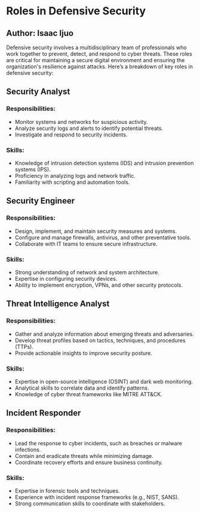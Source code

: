 <!DOCTYPE html>
<html lang="en">
<head>
<meta charset="UTF-8">
<meta name="viewport" content="width=device-width, initial-scale=1.0">
<meta name="title" content="Roles in Defensive Security">
<meta name="description" content="An in-depth exploration of key roles in defensive security to protect organizations against cyber threats.">
<meta name="keywords" content="Defensive Security, Cybersecurity Roles, Security Analyst, SOC Manager, Malware Analyst, Threat Intelligence, Incident Responder">
<meta name="author" content="Isaac Ijuo">
</head>
<body>
<h1>Roles in Defensive Security</h1>
<h2> Author: Isaac Ijuo </h2>
<p>Defensive security involves a multidisciplinary team of professionals who work together to prevent, detect, and respond to cyber threats. These roles are critical for maintaining a secure digital environment and ensuring the organization's resilience against attacks. Here’s a breakdown of key roles in defensive security:</p>

<h2><b>Security Analyst</b></h2>
<h3>Responsibilities:</h3>
<ul>
 <li>Monitor systems and networks for suspicious activity.</li>
<li>Analyze security logs and alerts to identify potential threats.</li>
<li>Investigate and respond to security incidents.</li>
</ul>
<h3>Skills:</h3>
<ul>
<li>Knowledge of intrusion detection systems (IDS) and intrusion prevention systems (IPS).</li>
<li>Proficiency in analyzing logs and network traffic.</li>
 <li>Familiarity with scripting and automation tools.</li>
</ul>

<h2><b>Security Engineer</b></h2>
    <h3>Responsibilities:</h3>
    <ul>
        <li>Design, implement, and maintain security measures and systems.</li>
        <li>Configure and manage firewalls, antivirus, and other preventative tools.</li>
        <li>Collaborate with IT teams to ensure secure infrastructure.</li>
    </ul>
    <h3>Skills:</h3>
    <ul>
        <li>Strong understanding of network and system architecture.</li>
        <li>Expertise in configuring security devices.</li>
        <li>Ability to implement encryption, VPNs, and other security protocols.</li>
    </ul>

<h2><b> Threat Intelligence Analyst</b></h2>
    <h3>Responsibilities:</h3>
    <ul>
        <li>Gather and analyze information about emerging threats and adversaries.</li>
        <li>Develop threat profiles based on tactics, techniques, and procedures (TTPs).</li>
        <li>Provide actionable insights to improve security posture.</li>
    </ul>
    <h3>Skills:</h3>
    <ul>
        <li>Expertise in open-source intelligence (OSINT) and dark web monitoring.</li>
        <li>Analytical skills to correlate data and identify patterns.</li>
        <li>Knowledge of cyber threat frameworks like MITRE ATT&CK.</li>
    </ul>
    <h2><b>Incident Responder</b></h2>
    <h3>Responsibilities:</h3>
    <ul>
        <li>Lead the response to cyber incidents, such as breaches or malware infections.</li>
        <li>Contain and eradicate threats while minimizing damage.</li>
        <li>Coordinate recovery efforts and ensure business continuity.</li>
    </ul>
    <h3>Skills:</h3>
    <ul>
        <li>Expertise in forensic tools and techniques.</li>
        <li>Experience with incident response frameworks (e.g., NIST, SANS).</li>
        <li>Strong communication skills to coordinate with stakeholders.</li>
    </ul>

    